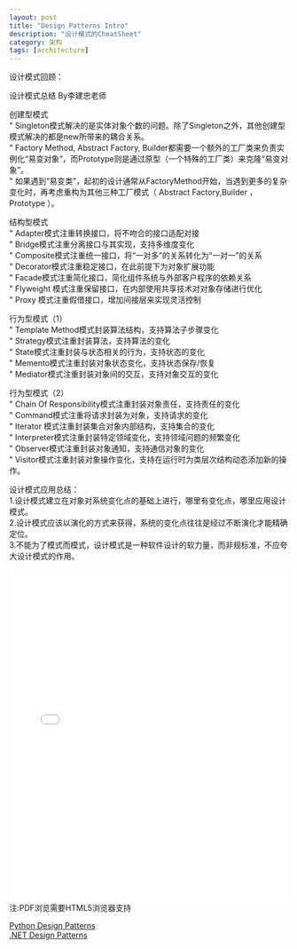 ```yaml
---
layout: post
title: "Design Patterns Intro"
description: "设计模式的CheatSheet"
category: 架构
tags: [architecture]
---
```


设计模式回顾：  

设计模式总结 By李建忠老师  

创建型模式  
" Singleton模式解决的是实体对象个数的问题。除了Singleton之外，其他创建型模式解决的都是new所带来的耦合关系。  
" Factory Method, Abstract Factory, Builder都需要一个额外的工厂类来负责实例化“易变对象”，而Prototype则是通过原型（一个特殊的工厂类）来克隆“易变对象”。  
" 如果遇到“易变类”，起初的设计通常从FactoryMethod开始，当遇到更多的复杂变化时，再考虑重构为其他三种工厂模式（ Abstract Factory,Builder ， Prototype ）。  
   
结构型模式  
" Adapter模式注重转换接口，将不吻合的接口适配对接  
" Bridge模式注重分离接口与其实现，支持多维度变化  
" Composite模式注重统一接口，将“一对多”的关系转化为“一对一”的关系  
" Decorator模式注重稳定接口，在此前提下为对象扩展功能  
" Facade模式注重简化接口，简化组件系统与外部客户程序的依赖关系  
" Flyweight 模式注重保留接口，在内部使用共享技术对对象存储进行优化  
" Proxy 模式注重假借接口，增加间接层来实现灵活控制  
   
行为型模式（1）  
" Template Method模式封装算法结构，支持算法子步骤变化  
" Strategy模式注重封装算法，支持算法的变化  
" State模式注重封装与状态相关的行为，支持状态的变化  
" Memento模式注重封装对象状态变化，支持状态保存/恢复  
" Mediator模式注重封装对象间的交互，支持对象交互的变化  
   
行为型模式（2）  
" Chain Of Responsibility模式注重封装对象责任，支持责任的变化  
" Command模式注重将请求封装为对象，支持请求的变化  
" Iterator 模式注重封装集合对象内部结构，支持集合的变化  
" Interpreter模式注重封装特定领域变化，支持领域问题的频繁变化  
" Observer模式注重封装对象通知，支持通信对象的变化  
" Visitor模式注重封装对象操作变化，支持在运行时为类层次结构动态添加新的操作。  
   
设计模式应用总结：  
1.设计模式建立在对象对系统变化点的基础上进行，哪里有变化点，哪里应用设计模式。  
2.设计模式应该以演化的方式来获得，系统的变化点往往是经过不断演化才能精确定位。  
3.不能为了模式而模式，设计模式是一种软件设计的软力量，而非规标准，不应夸大设计模式的作用。  


<div style="width: 100%;height: 600px; overflow: hidden">
    <iframe src="/demo/PdfDemo/viewer.html?file=designpatternscard.pdf" width="100%" height="100%" frameborder="0"></iframe>
</div>  
注:PDF浏览需要HTML5浏览器支持  

<a href="https://github.com/faif/python-patterns">Python Design Patterns</a>  
<a href="http://www.dofactory.com/net/design-patterns">.NET Design Patterns</a>  